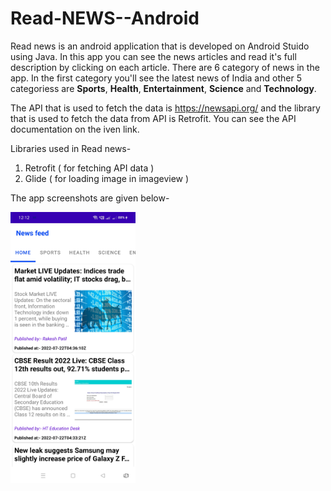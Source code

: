 # Read-NEWS--Android

Read news is an android application that is developed on Android Stuido using Java. In this app you can see the news articles and read it's full description by clicking on each article. There are 6 category of news in the app. In the first category you'll see the latest news of India and other 5 categoriess are **Sports**, **Health**, **Entertainment**, **Science** and **Technology**.

The API that is used to fetch the data is https://newsapi.org/ and the library that is used to fetch the data from API is Retrofit. You can see the API documentation on the iven link.

Libraries used in Read news-

1) Retrofit ( for fetching API data )
2) Glide ( for loading image in imageview )

The app screenshots are given below-

<img src="https://github.com/SahilMadridista/Read-NEWS--Android/blob/master/screenshots/1.jpg" width="200" />
